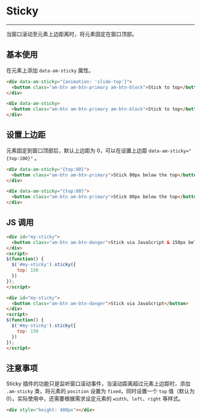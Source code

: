 # Sticky
---

当窗口滚动至元素上边距离时，将元素固定在窗口顶部。

## 基本使用

在元素上添加 `data-am-sticky` 属性。

`````html
<div data-am-sticky="{animation: 'slide-top'}">
  <button class="am-btn am-btn-primary am-btn-block">Stick to top</button>
</div>
`````
```html
<div data-am-sticky>
  <button class="am-btn am-btn-primary am-btn-block">Stick to top</button>
</div>
```

## 设置上边距

元素固定到窗口顶部后，默认上边距为 0，可以在设置上边距 `data-am-sticky="{top:100}"` 。

`````html
<div data-am-sticky="{top:80}">
  <button class="am-btn am-btn-primary">Stick 80px below the top</button>
</div>
`````
```html
<div data-am-sticky="{top:80}">
  <button class="am-btn am-btn-primary">Stick 80px below the top</button>
</div>
```

## JS 调用

`````html
<div id="my-sticky">
  <button class="am-btn am-btn-danger">Stick via JavaScript & 150px below the top</button>
</div>
<script>
$(function() {
  $('#my-sticky').sticky({
    top: 150
  })
});
</script>
`````
```html
<div id="my-sticky">
  <button class="am-btn am-btn-danger">Stick via JavaScript</button>
</div>
<script>
$(function() {
  $('#my-sticky').sticky({
    top: 150
  })
});
</script>
```

## 注意事项

Sticky 插件的功能只是监听窗口滚动事件，当滚动距离超过元素上边距时，添加 `.am-sticky` 类，将元素的 `position` 设置为 `fixed`，同时设置一个 `top` 值（默认为 0）。实际使用中，还需要根据需求设定元素的 `width`、`left`、`right` 等样式。


`````html
<div style="height: 400px"></div>
`````